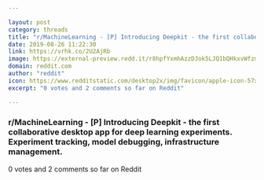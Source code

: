```yaml
---

layout: post
category: threads
title: "r/MachineLearning - [P] Introducing Deepkit - the first collaborative desktop app for deep learning experiments. Experiment tracking, model debugging, infrastructure management."
date: 2019-08-26 11:22:30
link: https://vrhk.co/2U2AjRb
image: https://external-preview.redd.it/r8hpfYxmhAzzDJok5LJQ1bQHkxvWfzmPq34FUBXVtNk.jpg?auto=webp&s=ef62a5483a0896f5d1e77398b6c99d5b8a81e6a5
domain: reddit.com
author: "reddit"
icon: https://www.redditstatic.com/desktop2x/img/favicon/apple-icon-57x57.png
excerpt: "0 votes and 2 comments so far on Reddit"

---
```


### r/MachineLearning - [P] Introducing Deepkit - the first collaborative desktop app for deep learning experiments. Experiment tracking, model debugging, infrastructure management.

0 votes and 2 comments so far on Reddit